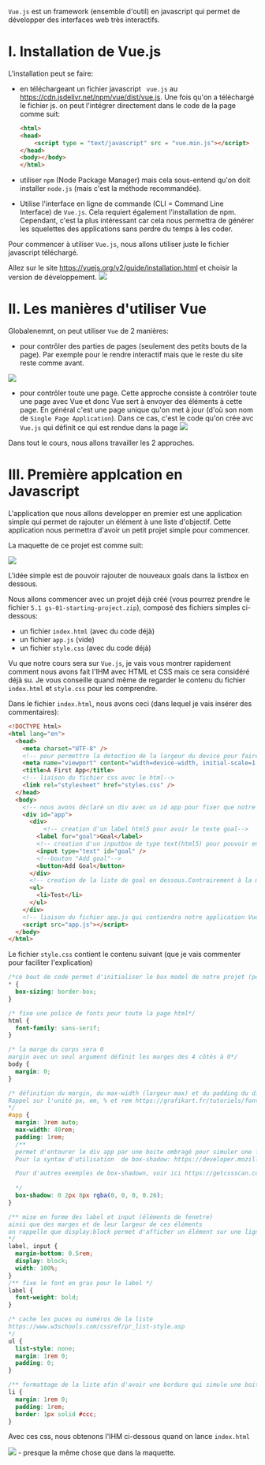 `Vue.js` est un framework (ensemble d'outil) en javascript qui permet de développer des interfaces web très interactifs. 

# I. Installation de Vue.js
L'installation peut se faire:
- en téléchargeant un fichier javascript ` vue.js` au https://cdn.jsdelivr.net/npm/vue/dist/vue.js. Une fois qu'on a téléchargé le fichier js. on peut l'intégrer directement dans le code de la page comme suit:

    ```html
    <html>
    <head>
        <script type = "text/javascript" src = "vue.min.js"></script>
    </head>
    <body></body>
    </html>
    ```

- utiliser `npm` (Node Package Manager) mais cela sous-entend qu'on doit installer `node.js` (mais c'est la méthode recommandée).

- Utilise l'interface en ligne de commande (CLI = Command Line Interface) de `Vue.js`. Cela requiert également l'installation de npm. Cependant, c'est la plus intéressant car cela nous permettra de générer les squelettes des applications sans perdre du temps à les coder.

Pour commencer à utiliser `Vue.js`, nous allons utiliser juste le fichier javascript téléchargé.

Allez sur le site https://vuejs.org/v2/guide/installation.html et choisir la version de développement.
![](images/installation_dev_version.png)


# II. Les manières d'utiliser Vue
Globalenemnt, on peut utiliser `Vue` de 2 manières:
- pour contrôler des parties de pages (seulement des petits bouts de la page). Par exemple pour le rendre interactif mais que le reste du site reste comme avant.

![](images/fonctionnement_vue.png)

- pour contrôler toute une page. Cette approche consiste à contrôler toute une page avec Vue et donc Vue sert à envoyer des éléments à cette page. En général c'est une page unique qu'on met à jour (d'où son nom de `Single Page Application`). Dans ce cas, c'est le code qu'on crée avc `Vue.js` qui définit ce qui est rendue dans la page
![](images/fonctionnement_vue2.png)

Dans tout le cours, nous allons travailler les 2 approches.

# III. Première applcation en Javascript
L'application que nous allons developper en premier est une application simple qui permet de rajouter un élément à une liste d'objectif. Cette application nous permettra d'avoir un petit projet simple pour commencer.

La maquette de ce projet est comme suit:

![](images/maquette_proj1.png)

L'idée simple est de pouvoir rajouter de nouveaux goals dans la listbox en dessous.


Nous allons commencer avec un projet déjà créé (vous pourrez prendre le fichier `5.1 gs-01-starting-project.zip`), composé des fichiers simples ci-dessous:
- un fichier `index.html` (avec du code déjà)
- un fichier `app.js` (vide)
- un fichier `style.css` (avec du code déjà)

Vu que notre cours sera sur `Vue.js`, je vais vous montrer rapidement comment nous avons fait l'IHM avec HTML et CSS mais ce sera considéré déjà su.
Je vous conseille quand même de regarder le contenu du fichier `index.html` et `style.css` pour les comprendre.


Dans le fichier `index.html`, nous avons ceci (dans lequel je vais insérer des commentaires):

```html
<!DOCTYPE html>
<html lang="en">
  <head>
    <meta charset="UTF-8" />
    <!-- pour permettre la detection de la largeur du device pour faire du media query -->
    <meta name="viewport" content="width=device-width, initial-scale=1.0" />
    <title>A First App</title>
    <!-- liaison du fichier css avec le html-->
    <link rel="stylesheet" href="styles.css" />
  </head>
  <body>
    <!-- nous avons déclaré un div avec un id app pour fixer que notre application Vue va gérer seulement ce div -->
    <div id="app">
      <div>
          <!-- creation d'un label html5 pour avoir le texte goal-->
        <label for="goal">Goal</label>
        <!-- creation d'un inputbox de type text(html5) pour pouvoir entrer le goal -->
        <input type="text" id="goal" />
        <!--bouton "Add goal"-->
        <button>Add Goal</button>
      </div>
      <!-- creation de la liste de goal en dessous.Contrairement à la maquette, nous avons une simple liste numeroté ou avec des bullets-->
      <ul>
        <li>Test</li>
      </ul>
    </div>
    <!-- liaison du fichier app.js qui contiendra notre application Vue en Javascript -->
    <script src="app.js"></script>
  </body>
</html>
```

Le fichier `style.css` contient le contenu suivant (que je vais commenter pour faciliter l'explication)

```css
/*ce bout de code permet d'initialiser le box model de notre projet (pour tous les éléments). Les propriétés 'width' et 'height' incluent le contenu, le remplissage (padding), la bordure, mais pas la marge.*/
* {
  box-sizing: border-box;
}

/* fixe une police de fonts pour toute la page html*/
html {
  font-family: sans-serif;
}

/* la marge du corps sera 0 
margin avec un seul argument définit les marges des 4 côtés à 0*/
body {
  margin: 0;
}

/* définition du margin, du max-width (largeur max) et du padding du div app 
Rappel sur l'unité px, em, % et rem https://grafikart.fr/tutoriels/font-size-rem-em-px-477 (à lire - très important)
*/
#app {
  margin: 3rem auto;
  max-width: 40rem;
  padding: 1rem;
  /** 
  permet d'entourer le div app par une boite ombragé pour simuler une fenetre windows. 
  Pour la syntax d'utilisation  de box-shadow: https://developer.mozilla.org/fr/docs/Web/CSS/box-shadow (attention aux nombres de paramètres)

  Pour d'autres exemples de box-shadown, voir ici https://getcssscan.com/css-box-shadow-examples
  
  */
  box-shadow: 0 2px 8px rgba(0, 0, 0, 0.26);
}

/** mise en forme des label et input (éléments de fenetre)
ainsi que des marges et de leur largeur de ces éléments
on rappelle que display:block permet d'afficher un élément sur une ligne entière (rappel et doc https://www.w3schools.com/cssref/tryit.asp?filename=trycss_display)
*/
label, input {
  margin-bottom: 0.5rem;
  display: block;
  width: 100%;
}
/** fixe le font en gras pour le label */
label {
  font-weight: bold;
}

/* cache les puces ou numéros de la liste 
https://www.w3schools.com/cssref/pr_list-style.asp
*/
ul {
  list-style: none;
  margin: 1rem 0;
  padding: 0;
}

/** formattage de la liste afin d'avoir une bordure qui simule une boite */
li {
  margin: 1rem 0;
  padding: 1rem;
  border: 1px solid #ccc;
}
```

Avec ces css, nous obtenons l'IHM ci-dessous quand on lance `index.html`

![](images/ihm1.png) - presque la même chose que dans la maquette.


